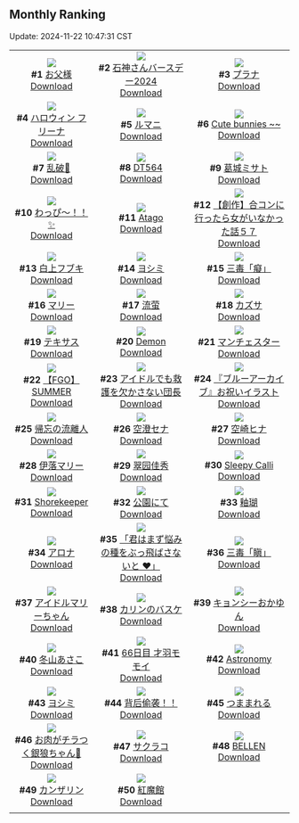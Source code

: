 ## Monthly Ranking
Update: 2024-11-22 10:47:31 CST

|      |      |      |
| :----: | :----: | :----: |
| ![](https://i.pixiv.re/c/240x480/img-master/img/2024/10/24/00/00/33/123614289_p0_master1200.jpg)<br>**#1** [お父様](https://www.pixiv.net/artworks/123614289)<br>[Download](https://i.pixiv.re/img-original/img/2024/10/24/00/00/33/123614289_p0.jpg) | ![](https://i.pixiv.re/c/240x480/img-master/img/2024/10/24/00/00/42/123614325_p0_master1200.jpg)<br>**#2** [石神さんバースデー2024](https://www.pixiv.net/artworks/123614325)<br>[Download](https://i.pixiv.re/img-original/img/2024/10/24/00/00/42/123614325_p0.png) | ![](https://i.pixiv.re/c/240x480/img-master/img/2024/10/24/00/17/52/123615198_p0_master1200.jpg)<br>**#3** [プラナ](https://www.pixiv.net/artworks/123615198)<br>[Download](https://i.pixiv.re/img-original/img/2024/10/24/00/17/52/123615198_p0.jpg) |
| ![](https://i.pixiv.re/c/240x480/img-master/img/2024/10/24/00/00/22/123614256_p0_master1200.jpg)<br>**#4** [ハロウィン フリーナ](https://www.pixiv.net/artworks/123614256)<br>[Download](https://i.pixiv.re/img-original/img/2024/10/24/00/00/22/123614256_p0.jpg) | ![](https://i.pixiv.re/c/240x480/img-master/img/2024/10/24/19/58/26/123634547_p0_master1200.jpg)<br>**#5** [ルマニ](https://www.pixiv.net/artworks/123634547)<br>[Download](https://i.pixiv.re/img-original/img/2024/10/24/19/58/26/123634547_p0.jpg) | ![](https://i.pixiv.re/c/240x480/img-master/img/2024/10/24/20/01/27/123634737_p0_master1200.jpg)<br>**#6** [Cute bunnies ~~](https://www.pixiv.net/artworks/123634737)<br>[Download](https://i.pixiv.re/img-original/img/2024/10/24/20/01/27/123634737_p0.jpg) |
| ![](https://i.pixiv.re/c/240x480/img-master/img/2024/10/24/01/44/13/123617528_p0_master1200.jpg)<br>**#7** [乱破🎨](https://www.pixiv.net/artworks/123617528)<br>[Download](https://i.pixiv.re/img-original/img/2024/10/24/01/44/13/123617528_p0.jpg) | ![](https://i.pixiv.re/c/240x480/img-master/img/2024/10/22/00/00/45/123556665_p0_master1200.jpg)<br>**#8** [DT564](https://www.pixiv.net/artworks/123556665)<br>[Download](https://i.pixiv.re/img-original/img/2024/10/22/00/00/45/123556665_p0.jpg) | ![](https://i.pixiv.re/c/240x480/img-master/img/2024/10/24/00/01/06/123614393_p0_master1200.jpg)<br>**#9** [葛城ミサト](https://www.pixiv.net/artworks/123614393)<br>[Download](https://i.pixiv.re/img-original/img/2024/10/24/00/01/06/123614393_p0.png) |
| ![](https://i.pixiv.re/c/240x480/img-master/img/2024/10/25/20/14/37/123664223_p0_master1200.jpg)<br>**#10** [わっぴ～！！✨](https://www.pixiv.net/artworks/123664223)<br>[Download](https://i.pixiv.re/img-original/img/2024/10/25/20/14/37/123664223_p0.png) | ![](https://i.pixiv.re/c/240x480/img-master/img/2024/10/23/14/11/45/123598415_p0_master1200.jpg)<br>**#11** [Atago](https://www.pixiv.net/artworks/123598415)<br>[Download](https://i.pixiv.re/img-original/img/2024/10/23/14/11/45/123598415_p0.png) | ![](https://i.pixiv.re/c/240x480/img-master/img/2024/10/25/00/00/22/123642838_p0_master1200.jpg)<br>**#12** [【創作】合コンに行ったら女がいなかった話５７](https://www.pixiv.net/artworks/123642838)<br>[Download](https://i.pixiv.re/img-original/img/2024/10/25/00/00/22/123642838_p0.png) |
| ![](https://i.pixiv.re/c/240x480/img-master/img/2024/10/24/09/54/50/123623725_p0_master1200.jpg)<br>**#13** [白上フブキ](https://www.pixiv.net/artworks/123623725)<br>[Download](https://i.pixiv.re/img-original/img/2024/10/24/09/54/50/123623725_p0.png) | ![](https://i.pixiv.re/c/240x480/img-master/img/2024/10/24/12/15/00/123625707_p0_master1200.jpg)<br>**#14** [ヨシミ](https://www.pixiv.net/artworks/123625707)<br>[Download](https://i.pixiv.re/img-original/img/2024/10/24/12/15/00/123625707_p0.jpg) | ![](https://i.pixiv.re/c/240x480/img-master/img/2024/10/24/00/00/01/123614176_p0_master1200.jpg)<br>**#15** [三毒「癡」](https://www.pixiv.net/artworks/123614176)<br>[Download](https://i.pixiv.re/img-original/img/2024/10/24/00/00/01/123614176_p0.png) |
| ![](https://i.pixiv.re/c/240x480/img-master/img/2024/10/24/14/18/03/123626145_p0_master1200.jpg)<br>**#16** [マリー](https://www.pixiv.net/artworks/123626145)<br>[Download](https://i.pixiv.re/img-original/img/2024/10/24/14/18/03/123626145_p0.jpg) | ![](https://i.pixiv.re/c/240x480/img-master/img/2024/10/23/00/01/02/123585300_p0_master1200.jpg)<br>**#17** [流萤](https://www.pixiv.net/artworks/123585300)<br>[Download](https://i.pixiv.re/img-original/img/2024/10/23/00/01/02/123585300_p0.jpg) | ![](https://i.pixiv.re/c/240x480/img-master/img/2024/10/24/15/18/42/123628383_p0_master1200.jpg)<br>**#18** [カズサ](https://www.pixiv.net/artworks/123628383)<br>[Download](https://i.pixiv.re/img-original/img/2024/10/24/15/18/42/123628383_p0.png) |
| ![](https://i.pixiv.re/c/240x480/img-master/img/2024/10/24/16/21/39/123629395_p0_master1200.jpg)<br>**#19** [テキサス](https://www.pixiv.net/artworks/123629395)<br>[Download](https://i.pixiv.re/img-original/img/2024/10/24/16/21/39/123629395_p0.jpg) | ![](https://i.pixiv.re/c/240x480/img-master/img/2024/10/24/00/01/11/123614403_p0_master1200.jpg)<br>**#20** [Demon](https://www.pixiv.net/artworks/123614403)<br>[Download](https://i.pixiv.re/img-original/img/2024/10/24/00/01/11/123614403_p0.png) | ![](https://i.pixiv.re/c/240x480/img-master/img/2024/10/24/22/00/06/123638542_p0_master1200.jpg)<br>**#21** [マンチェスター](https://www.pixiv.net/artworks/123638542)<br>[Download](https://i.pixiv.re/img-original/img/2024/10/24/22/00/06/123638542_p0.jpg) |
| ![](https://i.pixiv.re/c/240x480/img-master/img/2024/10/24/09/03/51/123623079_p0_master1200.jpg)<br>**#22** [【FGO】SUMMER](https://www.pixiv.net/artworks/123623079)<br>[Download](https://i.pixiv.re/img-original/img/2024/10/24/09/03/51/123623079_p0.jpg) | ![](https://i.pixiv.re/c/240x480/img-master/img/2024/10/22/21/00/12/123578846_p0_master1200.jpg)<br>**#23** [アイドルでも救護を欠かさない団長](https://www.pixiv.net/artworks/123578846)<br>[Download](https://i.pixiv.re/img-original/img/2024/10/22/21/00/12/123578846_p0.jpg) | ![](https://i.pixiv.re/c/240x480/img-master/img/2024/10/24/01/00/38/123616557_p0_master1200.jpg)<br>**#24** [『ブルーアーカイブ』お祝いイラスト](https://www.pixiv.net/artworks/123616557)<br>[Download](https://i.pixiv.re/img-original/img/2024/10/24/01/00/38/123616557_p0.jpg) |
| ![](https://i.pixiv.re/c/240x480/img-master/img/2024/10/24/12/34/57/123626009_p0_master1200.jpg)<br>**#25** [帰忘の流離人](https://www.pixiv.net/artworks/123626009)<br>[Download](https://i.pixiv.re/img-original/img/2024/10/24/12/34/57/123626009_p0.jpg) | ![](https://i.pixiv.re/c/240x480/img-master/img/2024/10/24/09/56/24/123623746_p0_master1200.jpg)<br>**#26** [空澄セナ](https://www.pixiv.net/artworks/123623746)<br>[Download](https://i.pixiv.re/img-original/img/2024/10/24/09/56/24/123623746_p0.png) | ![](https://i.pixiv.re/c/240x480/img-master/img/2024/10/23/00/03/17/123585496_p0_master1200.jpg)<br>**#27** [空崎ヒナ](https://www.pixiv.net/artworks/123585496)<br>[Download](https://i.pixiv.re/img-original/img/2024/10/23/00/03/17/123585496_p0.jpg) |
| ![](https://i.pixiv.re/c/240x480/img-master/img/2024/10/24/16/39/40/123629727_p0_master1200.jpg)<br>**#28** [伊落マリー](https://www.pixiv.net/artworks/123629727)<br>[Download](https://i.pixiv.re/img-original/img/2024/10/24/16/39/40/123629727_p0.png) | ![](https://i.pixiv.re/c/240x480/img-master/img/2024/10/24/12/24/56/123625838_p0_master1200.jpg)<br>**#29** [翠园佳秀](https://www.pixiv.net/artworks/123625838)<br>[Download](https://i.pixiv.re/img-original/img/2024/10/24/12/24/56/123625838_p0.png) | ![](https://i.pixiv.re/c/240x480/img-master/img/2024/10/24/05/27/13/123620383_p0_master1200.jpg)<br>**#30** [Sleepy Calli](https://www.pixiv.net/artworks/123620383)<br>[Download](https://i.pixiv.re/img-original/img/2024/10/24/05/27/13/123620383_p0.png) |
| ![](https://i.pixiv.re/c/240x480/img-master/img/2024/10/26/00/05/27/123672850_p0_master1200.jpg)<br>**#31** [Shorekeeper](https://www.pixiv.net/artworks/123672850)<br>[Download](https://i.pixiv.re/img-original/img/2024/10/26/00/05/27/123672850_p0.jpg) | ![](https://i.pixiv.re/c/240x480/img-master/img/2024/10/24/21/00/20/123636585_p0_master1200.jpg)<br>**#32** [公園にて](https://www.pixiv.net/artworks/123636585)<br>[Download](https://i.pixiv.re/img-original/img/2024/10/24/21/00/20/123636585_p0.jpg) | ![](https://i.pixiv.re/c/240x480/img-master/img/2024/10/24/11/22/27/123624840_p0_master1200.jpg)<br>**#33** [釉瑚](https://www.pixiv.net/artworks/123624840)<br>[Download](https://i.pixiv.re/img-original/img/2024/10/24/11/22/27/123624840_p0.jpg) |
| ![](https://i.pixiv.re/c/240x480/img-master/img/2024/10/26/00/00/33/123672372_p0_master1200.jpg)<br>**#34** [アロナ](https://www.pixiv.net/artworks/123672372)<br>[Download](https://i.pixiv.re/img-original/img/2024/10/26/00/00/33/123672372_p0.jpg) | ![](https://i.pixiv.re/c/240x480/img-master/img/2024/10/23/00/00/45/123585245_p0_master1200.jpg)<br>**#35** [「君はまず悩みの種をぶっ飛ばさないと ♥」](https://www.pixiv.net/artworks/123585245)<br>[Download](https://i.pixiv.re/img-original/img/2024/10/23/00/00/45/123585245_p0.png) | ![](https://i.pixiv.re/c/240x480/img-master/img/2024/10/22/00/00/11/123556537_p0_master1200.jpg)<br>**#36** [三毒「瞋」](https://www.pixiv.net/artworks/123556537)<br>[Download](https://i.pixiv.re/img-original/img/2024/10/22/00/00/11/123556537_p0.png) |
| ![](https://i.pixiv.re/c/240x480/img-master/img/2024/10/26/18/00/09/123693298_p0_master1200.jpg)<br>**#37** [アイドルマリーちゃん](https://www.pixiv.net/artworks/123693298)<br>[Download](https://i.pixiv.re/img-original/img/2024/10/26/18/00/09/123693298_p0.jpg) | ![](https://i.pixiv.re/c/240x480/img-master/img/2024/10/23/19/51/19/123605482_p0_master1200.jpg)<br>**#38** [カリンのバスケ](https://www.pixiv.net/artworks/123605482)<br>[Download](https://i.pixiv.re/img-original/img/2024/10/23/19/51/19/123605482_p0.jpg) | ![](https://i.pixiv.re/c/240x480/img-master/img/2024/10/24/11/57/31/123625302_p0_master1200.jpg)<br>**#39** [キョンシーおかゆん](https://www.pixiv.net/artworks/123625302)<br>[Download](https://i.pixiv.re/img-original/img/2024/10/24/11/57/31/123625302_p0.png) |
| ![](https://i.pixiv.re/c/240x480/img-master/img/2024/10/22/17/00/05/123572406_p0_master1200.jpg)<br>**#40** [冬山あさこ](https://www.pixiv.net/artworks/123572406)<br>[Download](https://i.pixiv.re/img-original/img/2024/10/22/17/00/05/123572406_p0.png) | ![](https://i.pixiv.re/c/240x480/img-master/img/2024/10/23/22/54/07/123611755_p0_master1200.jpg)<br>**#41** [66日目 才羽モモイ](https://www.pixiv.net/artworks/123611755)<br>[Download](https://i.pixiv.re/img-original/img/2024/10/23/22/54/07/123611755_p0.png) | ![](https://i.pixiv.re/c/240x480/img-master/img/2024/10/24/22/21/54/123639311_p0_master1200.jpg)<br>**#42** [Astronomy](https://www.pixiv.net/artworks/123639311)<br>[Download](https://i.pixiv.re/img-original/img/2024/10/24/22/21/54/123639311_p0.jpg) |
| ![](https://i.pixiv.re/c/240x480/img-master/img/2024/10/23/23/11/48/123612425_p0_master1200.jpg)<br>**#43** [ヨシミ](https://www.pixiv.net/artworks/123612425)<br>[Download](https://i.pixiv.re/img-original/img/2024/10/23/23/11/48/123612425_p0.png) | ![](https://i.pixiv.re/c/240x480/img-master/img/2024/10/23/17/30/35/123601849_p0_master1200.jpg)<br>**#44** [背后偷袭！！](https://www.pixiv.net/artworks/123601849)<br>[Download](https://i.pixiv.re/img-original/img/2024/10/23/17/30/35/123601849_p0.jpg) | ![](https://i.pixiv.re/c/240x480/img-master/img/2024/10/24/00/00/41/123614322_p0_master1200.jpg)<br>**#45** [つままれる](https://www.pixiv.net/artworks/123614322)<br>[Download](https://i.pixiv.re/img-original/img/2024/10/24/00/00/41/123614322_p0.jpg) |
| ![](https://i.pixiv.re/c/240x480/img-master/img/2024/10/26/18/43/44/123694619_p0_master1200.jpg)<br>**#46** [お肉がチラつく銀狼ちゃん🍖](https://www.pixiv.net/artworks/123694619)<br>[Download](https://i.pixiv.re/img-original/img/2024/10/26/18/43/44/123694619_p0.png) | ![](https://i.pixiv.re/c/240x480/img-master/img/2024/10/22/21/53/27/123579290_p0_master1200.jpg)<br>**#47** [サクラコ](https://www.pixiv.net/artworks/123579290)<br>[Download](https://i.pixiv.re/img-original/img/2024/10/22/21/53/27/123579290_p0.png) | ![](https://i.pixiv.re/c/240x480/img-master/img/2024/10/23/17/13/50/123601490_p0_master1200.jpg)<br>**#48** [BELLEN](https://www.pixiv.net/artworks/123601490)<br>[Download](https://i.pixiv.re/img-original/img/2024/10/23/17/13/50/123601490_p0.jpg) |
| ![](https://i.pixiv.re/c/240x480/img-master/img/2024/10/26/00/00/30/123672358_p0_master1200.jpg)<br>**#49** [カンザリン](https://www.pixiv.net/artworks/123672358)<br>[Download](https://i.pixiv.re/img-original/img/2024/10/26/00/00/30/123672358_p0.png) | ![](https://i.pixiv.re/c/240x480/img-master/img/2024/10/24/13/01/09/123626445_p0_master1200.jpg)<br>**#50** [紅魔館](https://www.pixiv.net/artworks/123626445)<br>[Download](https://i.pixiv.re/img-original/img/2024/10/24/13/01/09/123626445_p0.jpg) |
|      |
